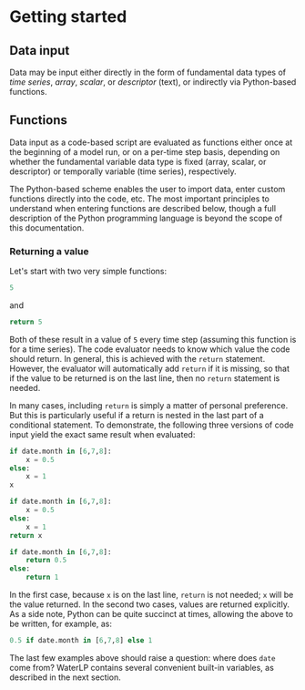 # Getting started

## Data input

Data may be input either directly in the form of fundamental data types of _time series_, _array_, _scalar_, or _descriptor_ \(text\), or indirectly via Python-based functions.

## Functions

Data input as a code-based script are evaluated as functions either once at the beginning of a model run, or on a per-time step basis, depending on whether the fundamental variable data type is fixed \(array, scalar, or descriptor\) or temporally variable \(time series\), respectively.

The Python-based scheme enables the user to import data, enter custom functions directly into the code, etc. The most important principles to understand when entering functions are described below, though a full description of the Python programming language is beyond the scope of this documentation.

### Returning a value

Let's start with two very simple functions:

```python
5
```

and

```python
return 5
```

Both of these result in a value of `5` every time step \(assuming this function is for a time series\). The code evaluator needs to know which value the code should return. In general, this is achieved with the `return` statement. However, the evaluator will automatically add `return` if it is missing, so that if the value to be returned is on the last line, then no `return` statement is needed.

In many cases, including `return` is simply a matter of personal preference. But this is particularly useful if a return is nested in the last part of a conditional statement. To demonstrate, the following three versions of code input yield the exact same result when evaluated:

```python
if date.month in [6,7,8]:
    x = 0.5
else:
    x = 1
x
```

```python
if date.month in [6,7,8]:
    x = 0.5
else:
    x = 1
return x
```

```python
if date.month in [6,7,8]:
    return 0.5
else:
    return 1
```

In the first case, because `x` is on the last line, `return` is not needed; `x` will be the value returned. In the second two cases, values are returned explicitly. As a side note, Python can be quite succinct at times, allowing the above to be written, for example, as:

```python
0.5 if date.month in [6,7,8] else 1
```

The last few examples above should raise a question: where does `date` come from? WaterLP contains several convenient built-in variables, as described in the next section.

